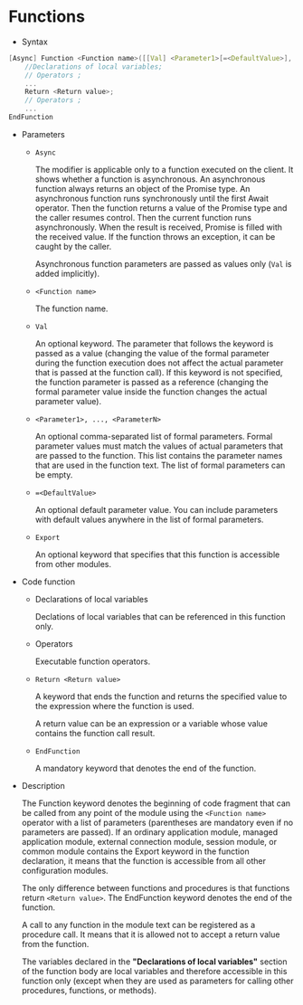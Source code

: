 # Functions

+ Syntax
```cpp
[Async] Function <Function name>([[Val] <Parameter1>[=<DefaultValue>], ... ,[Val] <ParameterN>[=<DefaultValue>]])[Export] 
    //Declarations of local variables;
    // Operators ;
    ...
    Return <Return value>;
    // Operators ;
    ...
EndFunction
```
+ Parameters
    + `Async`
    
        The modifier is applicable only to a function executed on the client. It shows whether a function is asynchronous. An asynchronous function always returns an object of the Promise type. An asynchronous function runs synchronously until the first Await operator. Then the function returns a value of the Promise type and the caller resumes control. Then the current function runs asynchronously. When the result is received, Promise is filled with the received value. If the function throws an exception, it can be caught by the caller.
        
        Asynchronous function parameters are passed as values only (`Val` is added implicitly).
    + `<Function name>`
        
        The function name.
    + `Val`
    
        An optional keyword. The parameter that follows the keyword is passed as a value (changing the value of the formal parameter during the function execution does not affect the actual parameter that is passed at the function call). If this keyword is not specified, the function parameter is passed as a reference (changing the formal parameter value inside the function changes the actual parameter value).
    + `<Parameter1>, ..., <ParameterN>`

        An optional comma-separated list of formal parameters. Formal parameter values must match the values of actual parameters that are passed to the function. This list contains the parameter names that are used in the function text. The list of formal parameters can be empty.
    + `=<DefaultValue>`
        
        An optional default parameter value. You can include parameters with default values anywhere in the list of formal parameters.

    + `Export`
    
        An optional keyword that specifies that this function is accessible from other modules.

+ Code function
    + Declarations of local variables
        
        Declations of local variables that can be referenced in this function only.
    + Operators

        Executable function operators.
    + `Return <Return value>`

        A keyword that ends the function and returns the specified value to the expression where the function is used. 
        
        A return value can be an expression or a variable whose value contains the function call result.

    + `EndFunction`
        
        A mandatory keyword that denotes the end of the function.

+ Description

    The Function keyword denotes the beginning of code fragment that can be called from any point of the module using the `<Function name>` operator with a list of parameters (parentheses are mandatory even if no parameters are passed). If an ordinary application module, managed application module, external connection module, session module, or common module contains the Export keyword in the function declaration, it means that the function is accessible from all other configuration modules.

    The only difference between functions and procedures is that functions return `<Return value>`. The EndFunction keyword denotes the end of the function.
    
    A call to any function in the module text can be registered as a procedure call. It means that it is allowed not to accept a return value from the function.

    The variables declared in the **"Declarations of local variables"** section of the function body are local variables and therefore accessible in this function only (except when they are used as parameters for calling other procedures, functions, or methods).